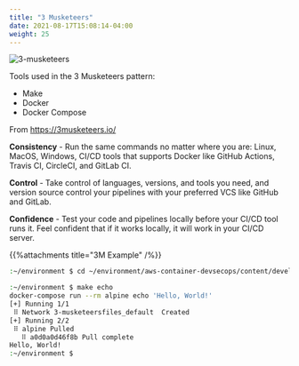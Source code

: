 ```yaml
---
title: "3 Musketeers"
date: 2021-08-17T15:08:14-04:00
weight: 25
---
```


![3-musketeers](/images/development/3-musketeers.jpg)

Tools used in the 3 Musketeers pattern: 
* Make
* Docker
* Docker Compose

From https://3musketeers.io/

**Consistency**  - Run the same commands no matter where you are: Linux, MacOS, Windows, CI/CD tools that supports Docker like GitHub Actions, Travis CI, CircleCI, and GitLab CI.

**Control** - Take control of languages, versions, and tools you need, and version source control your pipelines with your preferred VCS like GitHub and GitLab.

**Confidence** - Test your code and pipelines locally before your CI/CD tool runs it. Feel confident that if it works locally, it will work in your CI/CD server.

{{%attachments title="3M Example" /%}}

```bash
:~/environment $ cd ~/environment/aws-container-devsecops/content/development/3-musketeers.files/

:~/environment $ make echo
docker-compose run --rm alpine echo 'Hello, World!'
[+] Running 1/1
 ⠿ Network 3-musketeersfiles_default  Created                                                                                                                                                                                                                                                                      0.4s
[+] Running 2/2
 ⠿ alpine Pulled                                                                                                                                                                                                                                                                                                   4.7s
   ⠿ a0d0a0d46f8b Pull complete                                                                                                                                                                                                                                                                                    2.9s
Hello, World!
:~/environment $
```
